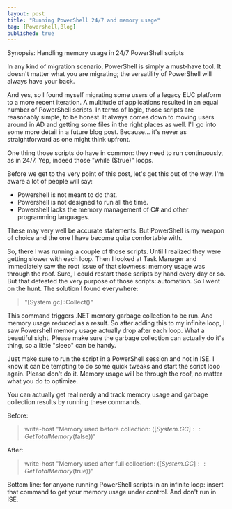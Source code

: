 ```yaml
---
layout: post
title: "Running PowerShell 24/7 and memory usage"
tag: [Powershell,Blog]
published: true
---
```

Synopsis: Handling memory usage in 24/7 PowerShell scripts

In any kind of migration scenario, PowerShell is simply a must-have tool. It doesn't matter what you are migrating; the versatility of PowerShell will always have your back.

And yes, so I found myself migrating some users of a legacy EUC platform to a more recent iteration. A multitude of applications resulted in an equal number of PowerShell scripts. In terms of logic, those scripts are reasonably simple, to be honest. It always comes down to moving users around in AD and getting some files in the right places as well. I'll go into some more detail in a future blog post. Because... it's never as straightforward as one might think upfront.  

One thing those scripts do have in common: they need to run continuously, as in 24/7.  Yep, indeed those "while ($true)" loops.

Before we get to the very point of this post, let's get this out of the way. I'm aware a lot of people will say:
- Powershell is not meant to do that.
- Powershell is not designed to run all the time.
- Powershell lacks the memory management of C# and other programming languages.  

These may very well be accurate statements. But PowerShell is my weapon of choice and the one I have become quite comfortable with.

So, there I was running a couple of those scripts. Until I realized they were getting slower with each loop. Then I looked at Task Manager and immediately saw the root issue of that slowness: memory usage was through the roof. Sure, I could restart those scripts by hand every day or so. But that defeated the very purpose of those scripts: automation.
So I went on the hunt. The solution I found everywhere:  
> "[System.gc]::Collect()"  

This command triggers .NET memory garbage collection to be run. And memory usage reduced as a result.
So after adding this to my infinite loop, I saw Powershell memory usage actually drop after each loop. What a beautiful sight. Please make sure the garbage collection can actually do it's thing, so a little "sleep" can be handy.  

Just make sure to run the script in a PowerShell session and not in ISE. I know it can be tempting to do some quick tweaks and start the script loop again. Please don't do it. Memory usage will be through the roof, no matter what you do to optimize.  

You can actually get real nerdy and track memory usage and garbage collection results by running these commands.  

Before:
> write-host "Memory used before collection: $([System.GC]::GetTotalMemory($false))"  

After:
> write-host "Memory used after full collection: $([System.GC]::GetTotalMemory($true))"  

Bottom line: for anyone running PowerShell scripts in an infinite loop: insert that command to get your memory usage under control. And don't run in ISE.
